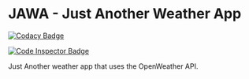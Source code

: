 # JAWA - Just Another Weather App

[![Codacy Badge](https://api.codacy.com/project/badge/Grade/544a2c07390f4b09b3173c8cd01e00ec)](https://app.codacy.com/manual/clintpaul89/justAnotherWeatherApp?utm_source=github.com&utm_medium=referral&utm_content=clint22/justAnotherWeatherApp&utm_campaign=Badge_Grade_Dashboard)

[![Code Inspector Badge](https://www.code-inspector.com/project/9478/score/svg)](https://www.code-inspector.com/project/9478/score/svg)

Just Another weather app that uses the OpenWeather API. 
